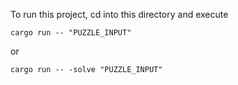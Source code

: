 To run this project, cd into this directory and execute

    cargo run -- "PUZZLE_INPUT"

or

    cargo run -- -solve "PUZZLE_INPUT"
